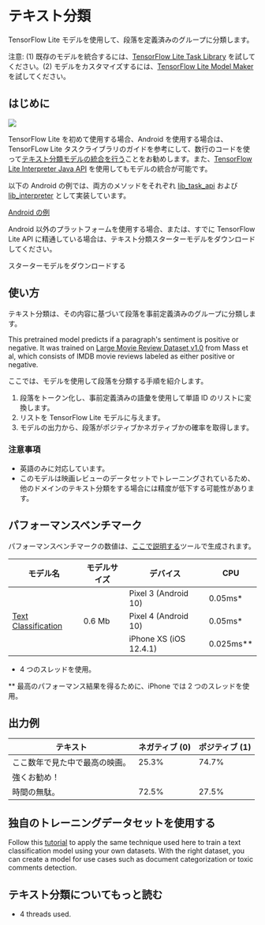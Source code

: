 # テキスト分類

TensorFlow Lite モデルを使用して、段落を定義済みのグループに分類します。

注意: (1) 既存のモデルを統合するには、[TensorFlow Lite Task Library](https://www.tensorflow.org/lite/inference_with_metadata/task_library/nl_classifier) を試してください。(2) モデルをカスタマイズするには、[TensorFlow Lite Model Maker](https://www.tensorflow.org/lite/models/modify/model_maker/text_classification) を試してください。

## はじめに


<img src="images/screenshot.gif" class="attempt-right" style="max-width: 300px">

TensorFlow Lite を初めて使用する場合、Android を使用する場合は、TensorFLow Lite タスクライブラリのガイドを参考にして、数行のコードを使って[テキスト分類モデルの統合を行う](../../inference_with_metadata/task_library/nl_classifier)ことをお勧めします。また、[TensorFlow Lite Interpreter Java API](../../guide/inference#load_and_run_a_model_in_java) を使用してもモデルの統合が可能です。

以下の Android の例では、両方のメソッドをそれぞれ [lib_task_api](https://github.com/tensorflow/examples/tree/master/lite/examples/text_classification/android/lib_task_api) および [lib_interpreter](https://github.com/tensorflow/examples/tree/master/lite/examples/text_classification/android/lib_interpreter) として実装しています。

<a class="button button-primary" href="https://github.com/tensorflow/examples/tree/master/lite/examples/text_classification/android">Android の例</a>

Android 以外のプラットフォームを使用する場合、または、すでに TensorFlow Lite API に精通している場合は、テキスト分類スターターモデルをダウンロードしてください。

スターターモデルをダウンロードする

## 使い方

テキスト分類は、その内容に基づいて段落を事前定義済みのグループに分類します。

This pretrained model predicts if a paragraph's sentiment is positive or negative. It was trained on [Large Movie Review Dataset v1.0](http://ai.stanford.edu/~amaas/data/sentiment/) from Mass et al, which consists of IMDB movie reviews labeled as either positive or negative.

ここでは、モデルを使用して段落を分類する手順を紹介します。

1. 段落をトークン化し、事前定義済みの語彙を使用して単語 ID のリストに変換します。
2. リストを TensorFlow Lite モデルに与えます。
3. モデルの出力から、段落がポジティブかネガティブかの確率を取得します。

### 注意事項

- 英語のみに対応しています。
- このモデルは映画レビューのデータセットでトレーニングされているため、他のドメインのテキスト分類をする場合には精度が低下する可能性があります。

## パフォーマンスベンチマーク

パフォーマンスベンチマークの数値は、[ここで説明する](https://www.tensorflow.org/lite/performance/benchmarks)ツールで生成されます。

<table>
  <thead>
    <tr>
      <th>モデル名</th>
      <th>モデルサイズ</th>
      <th>デバイス</th>
      <th>CPU</th>
    </tr>
  </thead>
  <tr>
    <td rowspan="3">       <a href="https://storage.googleapis.com/download.tensorflow.org/models/tflite/text_classification/text_classification_v2.tflite">Text Classification</a> </td>
    <td rowspan="3">       0.6 Mb</td>
    <td>Pixel 3 (Android 10)</td>
    <td>0.05ms*</td>
  </tr>
   <tr>
     <td>Pixel 4 (Android 10)</td>
    <td>0.05ms*</td>
  </tr>
   <tr>
     <td>iPhone XS (iOS 12.4.1)</td>
    <td>0.025ms**</td>
  </tr>
</table>

* 4 つのスレッドを使用。

** 最高のパフォーマンス結果を得るために、iPhone では 2 つのスレッドを使用。

## 出力例

テキスト | ネガティブ (0) | ポジティブ (1)
--- | --- | ---
ここ数年で見た中で最高の映画。 | 25.3% | 74.7%
強くお勧め！ |  |
時間の無駄。 | 72.5% | 27.5%

## 独自のトレーニングデータセットを使用する

Follow this [tutorial](https://www.tensorflow.org/lite/models/modify/model_maker/text_classification) to apply the same technique used here to train a text classification model using your own datasets. With the right dataset, you can create a model for use cases such as document categorization or toxic comments detection.

## テキスト分類についてもっと読む

- 4 threads used.
